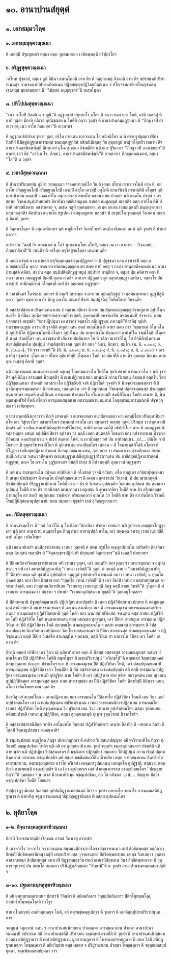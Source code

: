 <h1>๑๐. อานาปานสํยุตฺตํ</h1>
<h2>๑. เอกธมฺมวโคฺค</h2>
<h3>๑. เอกธมฺมสุตฺตวณฺณนา</h3>
<p> ติ   เอตสฺมิํ ปฐมสุเตฺตฯ  ตสฺมา ตตฺถ วุตฺตนเยเนว เวทิตพฺพนฺติ อธิปฺปาโยฯ</p>


<h3>๖. อริฎฺฐสุตฺตวณฺณนา</h3>
<p> -สโทฺท ปุจฺฉายํ, ตสฺมา นูติ อิมินา สมานโตฺถติ อาห ติฯ ติ วตฺถุกาเมสุ อิจฺฉาติ อาห ติฯ  สปรสนฺตติปริยาปเนฺนสุฯ  กามจฺฉนฺทปฺปหานกิตฺตเนน ปฎิฆสญฺญาปฎิวินยกิตฺตเนน จ  ปโญฺจรมฺภาคิยสโญฺญชนสมุเจฺฉทสฺส พฺยากตตฺตาฯ ติ ‘‘วิปสฺสนํ อนุยุญฺชถา’’ติ ทเสฺสโนฺตฯ</p>


<h3>๘. ปทีโปปมสุตฺตวณฺณนา</h3>
<p> ‘‘เนว กาโยปิ กิลมติ น จกฺขูนี’’ติ อฎฺฐกถายํ ปทุทฺธาโร กโตฯ ติ วตฺวา ยตฺถ ยถา โหติ, ตานิ ทเสฺสตุํ ติอาทิ วุตฺตํฯ ติอาทิ อติเวลํ อุปนิชฺฌายเน โหตีติ กตฺวา วุตฺตํฯ ติ อานาปานกมฺมฎฺฐาเนฯ ติ ‘‘ภิกฺขุ เจปิ อากเงฺขยฺย, เนว กาโย กิลเมยฺยา’’ติ เอวมาหฯ</p>


<p>ติ อฎฺฐกถาธิปฺปาเย ฐตฺวา วุตฺตํ, ปรโต อาคเตน เถรวาเทน โส อนิจฺฉิโตฯ น  หิ ตารกรูปมุตฺตาวฬิกาทิสทิสํ นิมิตฺตูปฎฺฐานาการมตฺตํ ขณมตฺตฎฺฐายินํ กสิณนิมิเตฺตสุ วิย อุคฺฆาฎนํ กาตุํ สโกฺกติฯ เตนาห ติฯ  อานาปานสฺสติสมาธิสฺมิํ สิเทฺธ อยํ คุโณ สุเขเนว อิชฺฌตีติฯ นฺติ ยถา ปุริมวาเร ‘‘ภิกฺขุ เจปิ อากเงฺขยฺยา’’ติ  อาคตํ, เอวํ อิธ ‘‘ภาวิเต โข, ภิกฺขเว, อานาปานสฺสติสมาธิมฺหี’’ติ อาคตวาเร ภิกฺขุคฺคหณมกตํ, ตสฺมา ‘‘โส’’ติ น วุตฺตํฯ</p>


<h3>๙. เวสาลีสุตฺตวณฺณนา</h3>
<p> ติ ปาการปริเกฺขเปน ภูมิยา วฑฺฒเนนฯ ราชคหสาวตฺถิโย วิย ติ เอตฺถ สโทฺท การณวจโนติ อาห ติ, อยํ กาโย อวิญฺญาณโกปิ สวิญฺญาณโกปิ เอวมฺปิ อสุโภ เอวมฺปิ อสุโภติ นานาวิเธหิ การเณหีติ อโตฺถฯ นฺติ เกสาทิวเสน ตตฺถาปิ วณฺณาทิโต อสุภาการสฺส สพฺพโส ทสฺสนวเสน ปวตฺตํฯ นฺติ อตฺตโน ปรสฺส จ กรชกาเย วิจฺฉนฺทนุปฺปาทนกถํฯ ติอาทินา พฺยติเรกมุเขน กายสฺส อมนุญฺญตํ ทเสฺสติฯ ตตฺถ อาทิโต ตีหิ ปเทหิ อทสฺสนียตาย อสารกตาย จ, มเชฺฌ จตูหิ ทุคฺคนฺธตาย, อเนฺต เอเกน เลสมเตฺตนปิ มนุญฺญตาภาวมสฺส ทเสฺสติฯ ติอาทินา อนฺวยโต สรูเปเนว อมนุญฺญตาย ทสฺสนํฯ ติ สเงฺขปโต วุตฺตมตฺถํ วิภาเคน ทเสฺสตุํ ติอาทิ วุตฺตํฯ</p>


<p>ติ วิตฺถาเรโนฺตฯ ติ อสุภมาติกายฯ นฺติ พหุลีกาโรฯ กิเลสโจเรหิ อนภิภวนียตฺตา ฌานํ นฺติ วุตฺตํฯ ติ ปาทกํ กตฺวาฯ</p>


<p>อปเร ปน ‘‘ตสฺมิํ กิร อทฺธมาเส น โกจิ พุทฺธเวเนโยฺย อโหสิ, ตสฺมา ภควา เอวมาห – ‘อิจฺฉามหํ, ภิกฺขเว’ติอาที’’ติ วทนฺติฯ ติ -สโทฺท อรุจิสํสูจนโตฺถฯ เตนาห นฺติฯ</p>


<p>ติ เอตฺถ การณํ นาม กายสฺส อสุจิทุคฺคนฺธเชคุจฺฉปฎิกูลตาวฯ ติ ปุถุชฺชนา นาม สาวเชฺชปิ ตตฺถ อนวชฺชสญฺญิโน หุตฺวา กรณการาปนสมนุญฺญตาเภทํ  สพฺพํ ปาปํ อกํสุ ฯ กามํ ทสานุสฺสติคฺคหเณเนว อานาปานสฺสติ คหิตา, สา ปน ตตฺถ สนฺนิปติตภิกฺขูสุ พหูนํ สปฺปายา สาตฺถิกา จ, ตสฺมา ปุน คหิตาฯ ตถา หิ ภควา ตเมว กมฺมฎฺฐานํ อิมสฺมิํ สุเตฺต กเถสิฯ อาหาเร ปฎิกูลสญฺญา อสุภกมฺมฎฺฐานสทิสา, จตฺตาโร ปน อารุปฺปา อาทิกมฺมิกานํ อโยคฺยาติ เตสํ อิธ อคฺคหณํ ทฎฺฐพฺพํฯ</p>


<p>ติ เวสาลีนครํ โคจรคามํ กตฺวาฯ ติ สตฺถริ สทฺธเมฺม จ คารเวน อุปคตภิกฺขูนํ วจนสมนนฺตรเมว อุฎฺฐหิํสูติ กตฺวา วุตฺตํฯ พุทฺธกาเล กิร ภิกฺขู ภควโต สเนฺทสํ สิรสา สมฺปฎิจฺฉิตุํ โอหิตโสตา วิหรนฺติฯ</p>


<p>ติ อสฺสาสปสฺสาเส ปริคฺคณฺหนวเสน ปวตฺตาย สติยาฯ ติ ตาย สมฺปยุตฺตอญฺญมญฺญปจฺจยภูตาย อุปฺปโนฺน สมาธิฯ ติ อิมินา อุปนิสฺสยปจฺจยสภาวมฺปิ ทเสฺสติ, อุภยตฺถาปิ สหชาตาทีนํ สตฺตนฺนมฺปิ ปจฺจยานํ วเสน ปจฺจยภาวํ ทเสฺสติฯ ‘‘ยถาปฎิปนฺนา เม สาวกา จตฺตาโร สติปฎฺฐาเน ภาเวนฺตี’’ติอาทีสุ อุปฺปาทนวฑฺฒนเฎฺฐน ภาวนาติ วุจฺจตีติ ตทุภยวเสน อตฺถํ ทเสฺสโนฺต ติ อาหฯ ตตฺถ ภาวํ วิชฺชมานตํ อิโต คโตติ  อุปฺปาทิโต ปฎิลทฺธมโตฺตติ อโตฺถฯ อุปฺปโนฺน ปน ลทฺธาเสวโน  ปคุณภาวํ อาปาทิโต วฑฺฒิโตติ อโตฺถฯ ติ พหุลํ ปวตฺติโตฯ เตน อาวชฺชนาทิวสีภาวปฺปตฺติมาหฯ โย หิ วสีภาวมาปาทิโต, โส อิจฺฉิติจฺฉิตกฺขเณ สมาปชฺชิตพฺพโต ปุนปฺปุนํ ปวตฺติสฺสติฯ เตน วุตฺตํ ติฯ ยถา ‘‘อิเธว, ภิกฺขเว, สมโณ (ม. นิ. ๑.๑๓๙; อ. นิ. ๔.๒๔๑), วิวิเจฺจว กาเมหี’’ติ (ที. นิ. ๑.๒๒๖; ม. นิ. ๑.๒๗๑; สํ. นิ. ๒.๑๕๒; อ. นิ. ๔.๑๒๓) จ เอวมาทีสุ ปฐมปเท วุโตฺต เอว-สโทฺท ทุติยาทีสุปิ วุโตฺตเยว โหติ, เอวมิธาปีติ อาห ติฯ อุภยตฺถ นิยเมน ลทฺธคุณํ ทเสฺสตุํ ติอาทิ วุตฺตํฯ</p>


<p>นฺติ อสุภารมฺมณํ ฌานมาหฯ ตญฺหิ อสุเภสุ โยคกมฺมภาวโต โยคิโน สุขวิเสสานํ การณภาวโต จ นฺติ วุจฺจติฯ นฺติ อิมินา อารมฺมณํ นิวเตฺตติฯ ติ  ฌานปฎิเวธวเสนฯ ฌานญฺหิ ภาวนาวิเสเสน อิชฺฌนฺตํ อตฺตโน วิสยํ ปฎิวิชฺฌนฺตเมว ปวตฺตติ ยถาสภาวโต ปฎิวิชฺฌิยติ จาติ ปฎิเวโธติ วุจฺจติฯ ติ  พีภจฺฉารมฺมณตฺตาฯ ติ ชิคุจฺฉิตพฺพารมฺมณตฺตาฯ ติ การเณน, เลสนฺตเรน วาฯ ติ อนุกฺกเมน วิจิตพฺพตํ ปตฺตารมฺมณสฺส ปรมสุขุมตํ สนฺธายาหฯ สเนฺตหิ สนฺนิสิเนฺน อารมฺมเณ ปวตฺตมาโน ธโมฺม สยมฺปิ สนฺนิสิโนฺนว โหติฯ เตนาห ติ, นิพฺพุตสพฺพปริฬาโหติ อโตฺถฯ อารมฺมณสนฺตตาย ตทารมฺมณานํ ธมฺมานํ  โลกุตฺตรธมฺมารมฺมณาหิ ปจฺจเวกฺขณาหิ เวทิตพฺพาฯ</p>


<p>นาสฺส สนฺตปณีตภาวาวหํ กิญฺจิ เสจนนฺติ ฯ อเสจนกตฺตา  อนาสิตฺตกตฺตา เอว  อสมฺมิโสฺส ปริกมฺมาทินาฯ ตโต เอว  วิสุํเยเวโกฯ  อสาธารโณฯ สพฺพเมตํ สรสโต เอว สนฺตภาวํ ทเสฺสตุํ วุตฺตํ, ปริกมฺมํ วา สนฺตภาวนิมิตฺตํฯ นฺติ จ กสิณกรณาทินิมิตฺตุปฺปาทปริโยสานํ, ตาทิสํ เอตฺถ นตฺถีติ อธิปฺปาโยฯ ตทา หิ กมฺมฎฺฐานํ นิรสฺสาทตฺตา อสนฺตํ อปฺปณีตํ สิยาฯ อุปจาเร วา นตฺถิ เอตฺถ สนฺตตาติ โยชนาฯ ยถา อุปจารกฺขเณ นีวรณาทิวิคเมน องฺคปาตุภาเวน จ ปเรสํ สนฺตตา โหติ, น เอวมิมสฺสฯ อยํ ปน อาทิสมนฺนา…เป.… ปณีโต จาติ โยชนาฯ ติ อุตฺตรวิหารวาสิโนฯ ติ อุปเสจเนน อนาสิตฺตโกฯ เตนาห – ติ โอชวนฺตสทิโสติ อโตฺถฯ ติ อิโฎฺฐฯ เจตสิกสุขปฎิลาภสํวตฺตนํ ติกจตุกฺกชฺฌานวเสน, อุเปกฺขาย วา สนฺตภาเวน สุขคติกตฺตา สเพฺพสมฺปิ ฌานานํ วเสน เวทิตพฺพํฯ ฌานสมุฎฺฐานปณีตรูปผุฎฺฐสรีรตาวเสน ปน กายิกสุขปฎิลาภสํวตฺตนํ ทฎฺฐพฺพํ, ตญฺจ โข ฌานโต วุฎฺฐิตกาเลฯ อิมสฺมิํ ปเกฺข ติ อิทํ เหตุมฺหิ ภุมฺมวจนํ ทฎฺฐพฺพํฯ</p>


<p>ติ ฌาเนน สกสนฺตานโต อนีหเต อปฺปหีเนฯ ติ อโกสลฺลํ วุจฺจติ อวิชฺชา, ตโต สมฺภูเตฯ อวิชฺชาปุพฺพงฺคมา หิ สเพฺพ ปาปธมฺมาฯ ติ อตฺตโน ปวตฺติกฺขเณเนวฯ ติ เอตฺถ อนฺตรธาปนํ วินาสนํ, ตํ ปน ฌานกตฺตุกํ  อิธาธิเปฺปตนฺติ ปริยุฎฺฐานปฺปหานํ โหตีติ อาห – ติฯ ติ วิเสเสน อุปสเมติฯ วิเสเสน อุปสมนํ ปน สมฺมเทว อุปสมนํ โหตีติ อาห ติฯ สาสนิกสฺส ฌานภาวนา เยภุเยฺยน นิเพฺพธภาคิยา โหตีติ อาห ติฯ อริยมคฺคสฺส ปาทกภูโต อยํ สมาธิ อนุกฺกเมน วฑฺฒิตฺวา อริยมคฺคภาวํ อุปคโต วิย โหตีติ อาห ติฯ อยํ ปนโตฺถ วิราคนิโรธปฎินิสฺสคฺคานุปสฺสนานํ วเสน สมฺมเทว ยุชฺชติฯ เสสํ สุวิเญฺญยฺยเมวฯ</p>


<h3>๑๐. กิมิลสุตฺตวณฺณนา</h3>
<p> ติ  อานนฺทเตฺถโรฯ ติ ‘‘กถํ วิภาวิโต นุ โข กิมิลา’’ติอาทินา ปวตฺตา เทสนาฯ นฺติ รูปกาเย อญฺญตรโกฎฺฐาเสฯ นฺติ ยถา อานาปานํ อนุสฺสรโนฺต ภิกฺขุ กาเย กายานุปสฺสี ชาโต, เอวํ สพฺพตฺถ วาเรสุ เวทนานุปสฺสีติอาทิ อโตฺถ เวทิตโพฺพฯ</p>


<p>นฺติ เทสนาปเทสํฯ มนสิการปเทเสน เวทนา วุตฺตาติ ตํ สพฺพํ สรูปโต อญฺญาปเทสโต อปทิสติฯ ติอาทินา ตตฺถ นิทสฺสนํ ทเสฺสติฯ ติ ‘‘จิตฺตสงฺขารปฎิสํเวที ปสฺสมฺภยํ จิตฺตสงฺขาร’’นฺติ เอตสฺมิํ ปททฺวเยฯ</p>


<p>ติ ปีติมนสิการจิตฺตสงฺขารปเทเสน ยทิ เวทนา วุตฺตา, เอวํ สเนฺตปิฯ  ยถาวุตฺตา ฯ เวทนารมฺมณา จ อนุปสฺสนา, ฯ ยทิ เอวํ มหาสติปฎฺฐานาทีสุ ‘‘เวทนา เวทิยตี’’ติ วุตฺตํ, ตํ กถนฺติ อาห – ‘‘มหาสติปฎฺฐานาทีสุปี’’ติอาทิฯ ตตฺถ นฺติ สุขาทีนํ อุปฺปตฺติยา วตฺถุภูตํ รูปสทฺทาทิํ อารมฺมณํ กตฺวา เวทนา เวทิยติ, น ปุคฺคโล ปุคฺคลเสฺสว อภาวโตฯ  นิสฺสาย ยถา ‘‘ปุคฺคโล เวทนํ เวทิยตี’’ติ ฯ เอวํ อิธาปิ เวทนาย อสฺสาสปสฺสาเส อารพฺภ ปวตฺติ, ตถา ปวตฺตมนสิการสีเสน ‘‘เวทนาสุ เวทนานุปสฺสี ภิกฺขุ ตสฺมิํ สมเย วิหรตี’’ติ วุโตฺตฯ ติ ตํ เวทนาย อารมฺมณภาวํ สนฺธาย ฯ  ปทานํฯ  ‘‘เวทนานุปสฺสนา น ยุชฺชตี’’ติ วุตฺตอนุโยคสฺสฯ</p>


<p>ติ ปีติสหคตานิ ปฐมทุติยชฺฌานานิ ปฎิปาฎิยา สมาปชฺชติฯ ติ เตนฯ ปฎิสํวิทิตสทฺทาเปกฺขาย หิ กตฺตุอเตฺถ เอตํ สามิวจนํฯ ติ สมาปชฺชนกฺขเณฯ ติ ฌาเนน สมงฺคีภาเวนฯ ติ อารมฺมณมุเขน ตทารมฺมณฌานปริยาปนฺนา  อารมฺมณสฺส ปฎิสํวิทิตตฺตาติ วุตฺตํ โหติฯ ยถา นาม สปฺปปริเยสนํ จรเนฺตน ตสฺส อาสเย ปฎิสํวิทิเต โสปิ ปฎิสํวิทิโต โหติ มนฺตาคทพเลน ตสฺส คหณสฺส สุกรตฺตา, เอวํ ปีติยา อาสยภูเต อารมฺมเณ ปฎิสํวิทิเต สา ปีติ ปฎิสํวิทิตาว โหติ สลกฺขณโต สามญฺญลกฺขณโต จ ตสฺสา คหณสฺส สุกรตฺตาฯ ติ วิปสฺสนาปญฺญาย ติกฺขวิสทภาวปฺปตฺตาย  วิสยโต ทสฺสนกฺขเณฯ ติ ปีติยา สลกฺขณสฺส สามญฺญลกฺขณสฺส จ ปฎิวิชฺฌเนนฯ ยญฺหิ ปีติยา วิเสสโต สามญฺญโต จ ลกฺขณํ, ตสฺมิํ วิทิเต สา ยาถาวโต วิทิตา เอว โหติฯ เตนาห ติฯ</p>


<p>อิทานิ ตมตฺถํ ปาฬิยา เอว วิภาเวตุํ นฺติอาทิมาหฯ ตตฺถ ติ ทีฆสฺส อสฺสาสสฺส อารมฺมณภูตสฺส วเสนฯ ปชานโต สา ปีติ ปฎิสํวิทิตา โหตีติ สมฺพโนฺธฯ ติ ฌานปริยาปนฺนํ ‘‘อวิเกฺขโป’’ติ ลทฺธนามํ จิตฺตเสฺสกคฺคตํ ตํสมฺปยุตฺตาย ปญฺญาย ปชานโตฯ ยถา หิ อารมฺมณมุเขน ปีติ ปฎิสํวิทิตา โหติ, เอวํ ตํสมฺปยุตฺตธมฺมาปิ อารมฺมณมุเขน ปฎิสํวิทิตา เอว โหนฺตีติฯ ติ ทีฆํ อสฺสาสวเสน ฌานสมฺปยุตฺตา สติ ตสฺมิํ อารมฺมเณ อุปฎฺฐิตา อารมฺมณมุเขน ฌาเนปิ อุปฎฺฐิตา นาม โหติฯ ติ เอวํ อุปฎฺฐิตาย ตาย สติยา ยถาวุเตฺตน เตน ญาเณน สุปฺปฎิวิทิตตฺตา อารมฺมณสฺส ตสฺส วเสน ตทารมฺมณา สา ปีติ ปฎิสํวิทิตา โหติฯ ติอาทีสุปิ อิมินาว นเยน อโตฺถ เวทิตโพฺพฯ เตน วุตฺตํ ติฯ</p>


<p>ติอาทีสุ  อยํ สเงฺขปโตฺถ – ฌานปฎิลาเภน ยถา อารมฺมณโต ปีติอาทโย ปฎิสํวิทิตา โหนฺติ เตน วินา เตสํ อปฺปวตฺตนโตฯ เอวํ ฌานสมฺปยุเตฺตน ตํปริยาปเนฺนน เวทนาสงฺขาตมนสิการปฎิลาเภน อารมฺมณโต เวทนา ปฎิสํวิทิตา โหติ อรุณุคฺคเมน วิย สูริยสฺส เตน วินา เวทนาย อปฺปวตฺตนโตฯ ตสฺมา วุตฺตนเยน อติสยปฺปวตฺติ เวทนา สุปฺปฎิวิทิตา, ตสฺมา สุวุตฺตเมตนฺติ ปุเพฺพ วุตฺตโจทนํ นิรากโรติฯ</p>


<p>ติ อสฺสาสปสฺสาสนิมิตฺตํ วทติฯ  อสโมฺมหโต จิตฺตสฺส ปฎิสํวิทิตตฺตาฯ เตนาห ติอาทิฯ ติ -สเทฺทน อิตรา ติโสฺสปิ จิตฺตานุปสฺสนา สงฺคณฺหาติฯ</p>


<p>ติ ธมฺมานุปสฺสนํ อนุยุโตฺต ภิกฺขุฯ  ปหายกญาณํฯ ติ อปราย วิปสฺสนาปญฺญาย อนิจฺจวิราคาทิโต ทิสฺวา ทุวิธายปิ อชฺฌุเปกฺขิตา โหติฯ นฺติ อนิจฺจานุปสฺสนาทิวเสน วุตฺตํ จตุกฺกํฯ  ธมฺมานุปสฺสนายฯ ปชหตีติ  นฺติ อาห นฺติฯ นฺติ ปฎิปาฎิยา วิปสฺสนมาหฯ ติ มชฺฌิมาย ปฎิปตฺติยา สมฺมเทว วีถิปฎิปนฺนํ ภาวนาจิตฺตํ ปคฺคหนิคฺคหานํ อกรเณน อชฺฌุเปกฺขติฯ นฺติ ยสฺมา มชฺฌิมสมถวีถินาติวตฺติยา ตตฺถ จ ปกฺขนฺทเนน อินฺทฺริยานํ เอกรสภาเวน, ตตฺรมชฺฌตฺตตาย ภาวโต อวิเสสํ เอกคฺคภาวูปคมเนน เอกนฺตโต อุปฎฺฐาติ, ตสฺมา น ตตฺถ กิญฺจิ กาตพฺพนฺติ อชฺฌุเปกฺขติฯ ติ เอวํ อชฺฌุเปกฺขเนฯ  เตสํ ปวตฺตนาการสฺส อชฺฌุเปกฺขนโตฯ ‘‘ปญฺญาย ทิสฺวา’’ติ วุตฺตตฺตา ฯ น เกวลํ นีวรณาทิธเมฺม อชฺฌุเปกฺขิตา, อถ โข อภิชฺฌา …เป.… ปญฺญาย ทิสฺวา อชฺฌุเปกฺขิตา โหตีติ โยชนาฯ</p>


<p>ปํสุปุญฺชฎฺฐานิยสฺส กิเลสสฺส อุปฺปตฺติฎฺฐานทสฺสนตฺถํ อิเจฺจว วุตฺตํฯ กายาทโย จตฺตาโร อารมฺมณสติปฎฺฐานาฯ ติ กายาทีสุ จตูสุ อารมฺมเณสุ    ปํสุปุญฺชฎฺฐานิยสฺส กิเลสสฺส อุปหนนโตฯ</p>

</p>


<h2>๒. ทุติยวโคฺค</h2>
<h3>๑-๒. อิจฺฉานงฺคลสุตฺตาทิวณฺณนา</h3>
<p> ติอาทิ วิหารสมาปตฺติอาจิกฺขเณ การณํ วิภาเวตุํ อารทฺธํฯ</p>


<p>ติ เอว-กาโร วา-กาโร จฯ  เอกเนฺตน สนฺตมนสิการภาวโตฯ เสกฺขวจเนเนว เตสํ สิกฺขิตพฺพสฺส อตฺถิภาเว สิเทฺธปิ สิกฺขิตพฺพรหิเตสุ เตสุปิ เสกฺขปริยายสฺส วุจฺจมานตฺตา สิกฺขิตพฺพสเทฺทน เสเกฺข วิเสเสตฺวา วุตฺตาฯ อาสวกฺขยตฺถํ สิกฺขิตพฺพสฺส อภาเวปิ ทิฎฺฐธมฺมสุขวิหารตฺถํ ฌานาทิสิกฺขเนน วินา สิกฺขิตพฺพาภาวา ติ วุตฺตาฯ พุทฺธานํ ปน สพฺพโส สมฺมเทว ปรินิฎฺฐิตสิกฺขตฺตา ‘‘สิกฺขามี’’ติ น วุตฺตํฯ อานาปานชฺฌานผลสมาปตฺติ ฯ</p>


<h3>๓-๑๐. ปฐมอานนฺทสุตฺตาทิวณฺณนา</h3>
<p> ติ  อนิจฺจทุกฺขานตฺตวเสนฯ  ปกาเรหิ วิจินติฯ ติ อปคตกิเลสา วิกฺขมฺภิตกิเลสาฯ ปีติสโมฺพชฺฌโงฺค, ปสฺสทฺธิสโมฺพชฺฌโงฺคติ ปาโฐฯ</p>


<p>ยาย อโนสกฺกนํ อนติวตฺตนญฺจ โหติ, อยํ ตตฺรมชฺฌตฺตุเปกฺขา ติ วุตฺตาฯ ติ เอกจิตฺตุปฺปาทปริยาปนฺนตฺตาฯ</p>


<p>จตฺตุนฺนํ จตุกฺกานํ วเสน ฯ อานาปานสนฺนิสฺสเยน ปวตฺตตฺตา อารมฺมณวเสน ปวตฺตา อานาปานารมฺมณาปิ อปรภาเค สติ อานาปานสฺสตีติ ปริยาเยน วตฺตพฺพตํ อรหตีติ ติ วุตฺตํฯ ติ อานาปานสนฺนิสฺสเยน  ปวตฺตา สติปฎฺฐานาฯ ติ เตสํ สติปฎฺฐานานํ มูลการณภูตาฯ ติ โพชฺฌงฺคปจฺจยภูตาฯ ติ เอเต วีสติ สติปฎฺฐานเหตุกา โพชฺฌงฺคาฯ ติ ตติยวิชฺชาย ตสฺส ผลสฺส จ ปริปูรณวเสน ปวตฺตา โพชฺฌงฺคาฯ ติ จตุตฺถผลสมฺปยุตฺตา, จตุพฺพิธผลสมฺปยุตฺตา วาฯ</p>

</p>

</p>





